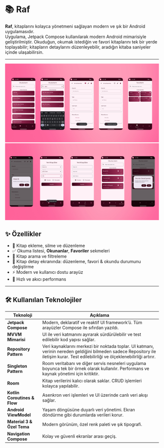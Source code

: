 # 📚 Raf

**Raf**, kitaplarını kolayca yönetmeni sağlayan modern ve şık bir Android uygulamasıdır.  
Uygulama, Jetpack Compose kullanılarak modern Android mimarisiyle geliştirilmiştir.
Okuduğun, okumak istediğin ve favori kitaplarını tek bir yerde toplayabilir; kitapların detaylarını düzenleyebilir, aradığın kitaba saniyeler içinde ulaşabilirsin.


---

![image_alt](https://github.com/altanbkoc/Raf-Mobile/blob/main/screensh1.png)
![image_alt](https://github.com/altanbkoc/Raf-Mobile/blob/main/screensh2.png)

## ✨ Özellikler

- 📖 Kitap ekleme, silme ve düzenleme  
- ✅ Okuma listesi, **Okunanlar**, **Favoriler** sekmeleri  
- 🔎 Kitap arama ve filtreleme  
- 📝 Kitap detay ekranında: düzenleme, favori & okundu durumunu değiştirme  
- ⚡ Modern ve kullanıcı dostu arayüz  
- 🚀 Hızlı ve akıcı performans  

---

## 🛠️ Kullanılan Teknolojiler

| Teknoloji | Açıklama |
|----------|----------|
| **Jetpack Compose** | Modern, deklaratif ve reaktif UI framework’ü. Tüm arayüzler Compose ile sıfırdan yazıldı. |
| **MVVM Mimarisi** | UI ile veri katmanını ayırarak sürdürülebilir ve test edilebilir kod yapısı sağlar. |
| **Repository Pattern** | Veri kaynaklarını merkezi bir noktada toplar. UI katmanı, verinin nereden geldiğini bilmeden sadece Repository ile iletişim kurar. Test edilebilirliği ve ölçeklenebilirliği artırır. |
| **Singleton Pattern** | Room veritabanı ve diğer servis nesneleri uygulama boyunca tek bir örnek olarak kullanılır. Performans ve kaynak yönetimi için kritiktir. |
| **Room** | Kitap verilerini kalıcı olarak saklar. CRUD işlemleri kolayca yapılabilir. |
| **Kotlin Coroutines & Flow** | Asenkron veri işlemleri ve UI üzerinde canlı veri akışı sağlar. |
| **Android ViewModel** | Yaşam döngüsüne duyarlı veri yönetimi. Ekran döndürme gibi durumlarda verileri korur. |
| **Material 3 & Özel Tema** | Modern görünüm, özel renk paleti ve şık tipografi. |
| **Navigation Compose** | Kolay ve güvenli ekranlar arası geçiş. |



